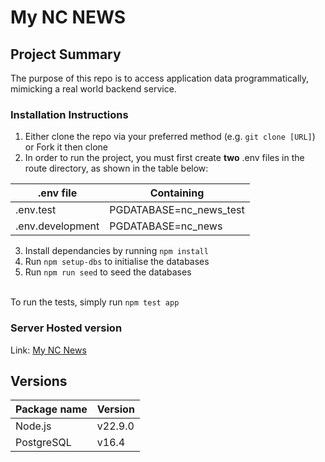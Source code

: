 # My NC NEWS

## Project Summary

The purpose of this repo is to access application data programmatically, mimicking a real world backend service.

### Installation Instructions

1. Either clone the repo via your preferred method (e.g. `git clone [URL]`) or Fork it then clone
2. In order to run the project, you must first create **two** .env files in the route directory, as shown in the table below:

<center>

| .env file        | Containing              |
| ---------------- | ----------------------- |
| .env.test        | PGDATABASE=nc_news_test |
| .env.development | PGDATABASE=nc_news      |

</center>

3. Install dependancies by running `npm install`
4. Run `npm setup-dbs` to initialise the databases
5. Run `npm run seed` to seed the databases

\
To run the tests, simply run `npm test app`

### Server Hosted version

Link: <a href="https://my-nc-news-t13l.onrender.com" target="_blank">My NC News</a>

## Versions

| Package name | Version |
| ------------ | ------- |
| Node.js      | v22.9.0 |
| PostgreSQL   | v16.4   |
